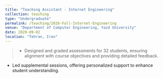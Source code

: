 ```yaml
---
title: "Teaching Assistant - Internet Engineering"
collection: teaching
type: "Undergraduate"
permalink: /teaching/2020-Fall-Internet-Engineering
venue: "Department of Computer Engineering, Yazd University"
date: 2020-09-02
location: "Tehran, Iran"
---
```


> - Designed and graded assessments for 32 students, ensuring alignment with course objectives and providing detailed feedback.  
- Led supplemental sessions, offering personalized support to enhance student understanding.  


<!-- Heading 1
======

Heading 2
======

Heading 3
====== -->
